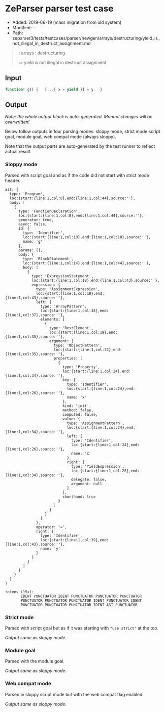 # ZeParser parser test case

- Added: 2019-06-19 (mass migration from old system)
- Modified: -
- Path: zeparser3/tests/testcases/parser/newgen/arrays/destructuring/yield_is_not_illegal_in_destruct_assignment.md

> :: arrays : destructuring
>
> ::> yield is not illegal in destruct assignment

## Input

`````js
function* g() {   [...{ x = yield }] = y   }
`````

## Output

_Note: the whole output block is auto-generated. Manual changes will be overwritten!_

Below follow outputs in four parsing modes: sloppy mode, strict mode script goal, module goal, web compat mode (always sloppy).

Note that the output parts are auto-generated by the test runner to reflect actual result.

### Sloppy mode

Parsed with script goal and as if the code did not start with strict mode header.

`````
ast: {
  type: 'Program',
  loc:{start:{line:1,col:0},end:{line:1,col:44},source:''},
  body: [
    {
      type: 'FunctionDeclaration',
      loc:{start:{line:1,col:0},end:{line:1,col:44},source:''},
      generator: true,
      async: false,
      id: {
        type: 'Identifier',
        loc:{start:{line:1,col:10},end:{line:1,col:10},source:''},
        name: 'g'
      },
      params: [],
      body: {
        type: 'BlockStatement',
        loc:{start:{line:1,col:14},end:{line:1,col:44},source:''},
        body: [
          {
            type: 'ExpressionStatement',
            loc:{start:{line:1,col:18},end:{line:1,col:43},source:''},
            expression: {
              type: 'AssignmentExpression',
              loc:{start:{line:1,col:18},end:{line:1,col:43},source:''},
              left: {
                type: 'ArrayPattern',
                loc:{start:{line:1,col:18},end:{line:1,col:37},source:''},
                elements: [
                  {
                    type: 'RestElement',
                    loc:{start:{line:1,col:19},end:{line:1,col:35},source:''},
                    argument: {
                      type: 'ObjectPattern',
                      loc:{start:{line:1,col:22},end:{line:1,col:35},source:''},
                      properties: [
                        {
                          type: 'Property',
                          loc:{start:{line:1,col:24},end:{line:1,col:34},source:''},
                          key: {
                            type: 'Identifier',
                            loc:{start:{line:1,col:24},end:{line:1,col:26},source:''},
                            name: 'x'
                          },
                          kind: 'init',
                          method: false,
                          computed: false,
                          value: {
                            type: 'AssignmentPattern',
                            loc:{start:{line:1,col:24},end:{line:1,col:34},source:''},
                            left: {
                              type: 'Identifier',
                              loc:{start:{line:1,col:24},end:{line:1,col:26},source:''},
                              name: 'x'
                            },
                            right: {
                              type: 'YieldExpression',
                              loc:{start:{line:1,col:28},end:{line:1,col:34},source:''},
                              delegate: false,
                              argument: null
                            }
                          },
                          shorthand: true
                        }
                      ]
                    }
                  }
                ]
              },
              operator: '=',
              right: {
                type: 'Identifier',
                loc:{start:{line:1,col:39},end:{line:1,col:43},source:''},
                name: 'y'
              }
            }
          }
        ]
      }
    }
  ]
}

tokens (19x):
       IDENT PUNCTUATOR IDENT PUNCTUATOR PUNCTUATOR PUNCTUATOR
       PUNCTUATOR PUNCTUATOR PUNCTUATOR IDENT PUNCTUATOR IDENT
       PUNCTUATOR PUNCTUATOR PUNCTUATOR IDENT ASI PUNCTUATOR
`````

### Strict mode

Parsed with script goal but as if it was starting with `"use strict"` at the top.

_Output same as sloppy mode._

### Module goal

Parsed with the module goal.

_Output same as sloppy mode._

### Web compat mode

Parsed in sloppy script mode but with the web compat flag enabled.

_Output same as sloppy mode._
